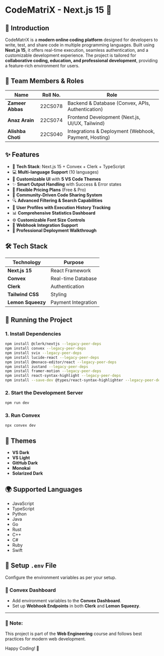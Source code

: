 # CodeMatriX - Next.js 15 🚀

## 📌 Introduction
CodeMatriX is a **modern online coding platform** designed for developers to write, test, and share code in multiple programming languages. Built using **Next.js 15**, it offers real-time execution, seamless authentication, and a customizable development experience. The project is tailored for **collaborative coding, education, and professional development**, providing a feature-rich environment for users.


## 👥 Team Members & Roles

| Name | Roll No. | Role |
|------|---------|------|
| **Zameer Abbas** | 22CS078 | Backend & Database (Convex, APIs, Authentication) |
| **Anaz Arain** | 22CS074 | Frontend Development (Next.js, UI/UX, Tailwind) |
| **Alishba Choti** | 22CS040 | Integrations & Deployment (Webhook, Payment, Hosting) |

## ✨ Features

- 🚀 **Tech Stack**: Next.js 15 + Convex + Clerk + TypeScript
- 💻 **Multi-language Support** (10 languages)
- 🎨 **Customizable UI** with **5 VS Code Themes**
- ✨ **Smart Output Handling** with Success & Error states
- 💎 **Flexible Pricing Plans** (Free & Pro)
- 🤝 **Community-Driven Code Sharing System**
- 🔍 **Advanced Filtering & Search Capabilities**
- 👤 **User Profiles with Execution History Tracking**
- 📊 **Comprehensive Statistics Dashboard**
- ⚙️ **Customizable Font Size Controls**
- 🔗 **Webhook Integration Support**
- 🌟 **Professional Deployment Walkthrough**

## 🛠 Tech Stack

| Technology | Purpose |
|------------|---------|
| **Next.js 15** | React Framework |
| **Convex** | Real-time Database |
| **Clerk** | Authentication |
| **Tailwind CSS** | Styling |
| **Lemon Squeezy** | Payment Integration |

## 🚀 Running the Project

### 1. Install Dependencies
```sh
npm install @clerk/nextjs --legacy-peer-deps
npm install convex --legacy-peer-deps
npm install svix --legacy-peer-deps
npm install lucide-react --legacy-peer-deps
npm install @monaco-editor/react --legacy-peer-deps
npm install zustand --legacy-peer-deps
npm install framer-motion --legacy-peer-deps
npm install react-syntax-highlight --legacy-peer-deps
npm install --save-dev @types/react-syntax-highlighter --legacy-peer-deps
```

### 2. Start the Development Server
```sh
npm run dev
```

### 3. Run Convex
```sh
npx convex dev
```

## 🎨 Themes
- **VS Dark**
- **VS Light**
- **GitHub Dark**
- **Monokai**
- **Solarized Dark**

## 🌍 Supported Languages
- JavaScript
- TypeScript
- Python
- Java
- Go
- Rust
- C++
- C#
- Ruby
- Swift

## 🔗 Setup `.env` File
Configure the environment variables as per your setup.

### 🔧 Convex Dashboard
- Add environment variables to the **Convex Dashboard**.
- Set up **Webhook Endpoints** in both **Clerk** and **Lemon Squeezy**.

---

### 📌 Note:
This project is part of the **Web Engineering** course and follows best practices for modern web development.

Happy Coding! 🚀
